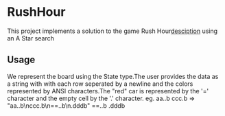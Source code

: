 # RushHour 
This project implements a solution to the game Rush Hour[desciption](https://en.wikipedia.org/wiki/Rush_Hour_(puzzle))
using an A Star search 

## Usage
We represent the board using the State type.The user provides the data as a string with with each row seperated by a
newline and the colors represented by ANSI characters.The "red" car is represented by the '=' character and the empty cell
by the '.' character.
eg.
aa..b
ccc.b => "aa..b\nccc.b\n==..b\n.dddb"
==..b
.dddb
